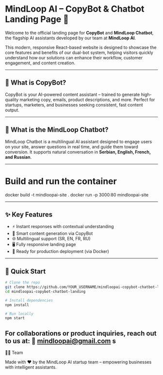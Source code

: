 # MindLoop AI – CopyBot & Chatbot Landing Page 🚀

Welcome to the official landing page for **CopyBot** and **MindLoop Chatbot**, the flagship AI assistants developed by our team at **MindLoop AI**.

This modern, responsive React-based website is designed to showcase the core features and benefits of our dual-bot system, helping visitors quickly understand how our solutions can enhance their workflow, customer engagement, and content creation.

---

## 🧠 What is CopyBot?

CopyBot is your AI-powered content assistant – trained to generate high-quality marketing copy, emails, product descriptions, and more. Perfect for startups, marketers, and businesses seeking consistent, fast content output.

---

## 💬 What is the MindLoop Chatbot?

MindLoop Chatbot is a multilingual AI assistant designed to engage users on your site, answer questions in real time, and guide them toward conversion. It supports natural conversation in **Serbian, English, French, and Russian**.

---
# Build and run the container
docker build -t mindloopai-site .
docker run -p 3000:80 mindloopai-site

---

## ✨ Key Features

- ⚡ Instant responses with contextual understanding
- 🧠 Smart content generation via CopyBot
- 🌐 Multilingual support (SR, EN, FR, RU)
- 🖥️ Fully responsive landing page
- 🔐 Ready for production deployment (via Docker)

---

## 🚀 Quick Start

```bash
# Clone the repo
git clone https://github.com/YOUR_USERNAME/mindloopai-copybot-chatbot-landing
cd mindloopai-copybot-chatbot-landing

# Install dependencies
npm install

# Run locally
npm start

```

For collaborations or product inquiries, reach out to us at:
📧 mindloopai@gmail.com
s
---
👨‍💻 Team

Made with ❤️ by the MindLoop AI startup team – empowering businesses with intelligent assistants.







